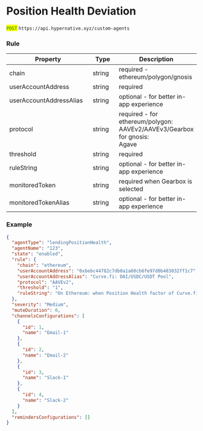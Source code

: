 # Position Health Deviation

<mark style="color:green;">`POST`</mark> `https://api.hypernative.xyz/custom-agents`

### Rule

<table><thead><tr><th width="246">Property</th><th width="95">Type</th><th>Description</th></tr></thead><tbody><tr><td>chain</td><td>string</td><td>required - ethereum/polygon/gnosis</td></tr><tr><td>userAccountAddress</td><td>string</td><td>required</td></tr><tr><td>userAccountAddressAlias</td><td>string</td><td>optional - for better in-app experience</td></tr><tr><td>protocol</td><td>string</td><td>required - for ethereum/polygon:<br>AAVEv2/AAVEv3/Gearbox<br>for gnosis:<br>Agave</td></tr><tr><td>threshold</td><td>string</td><td>required</td></tr><tr><td>ruleString</td><td>string</td><td>optional - for better in-app experience</td></tr><tr><td>monitoredToken</td><td>string</td><td>required when Gearbox is selected</td></tr><tr><td>monitoredTokenAlias</td><td>string</td><td>optional - for better in-app experience</td></tr></tbody></table>

### Example

```json
{
  "agentType": "lendingPositionHealth",
  "agentName": "123",
  "state": "enabled",
  "rule": {
    "chain": "ethereum",
    "userAccountAddress": "0xbebc44782c7db0a1a60cb6fe97d0b483032ff1c7",
    "userAccountAddressAlias": "Curve.fi: DAI/USDC/USDT Pool",
    "protocol": "AAVEv2",
    "threshold": "1",
    "ruleString": "On Ethereum: when Position Health factor of Curve.fi: DAI/USDC/USDT Pool on AAVEv2 is below 1"
  },
  "severity": "Medium",
  "muteDuration": 0,
  "channelsConfigurations": [
    {
      "id": 1,
      "name": "Email-1"
    },
    {
      "id": 2,
      "name": "Email-2"
    },
    {
      "id": 3,
      "name": "Slack-1"
    },
    {
      "id": 4,
      "name": "Slack-2"
    }
  ],
  "remindersConfigurations": []
}
```

